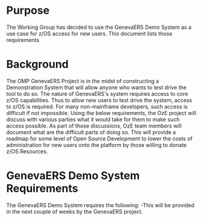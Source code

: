 <h1>Purpose</h1>
The Working Group has decided to use the GenevaERS Demo System as a use case for z/OS access for new users.  This document lists those requirements
<h1>Background</h1>
The OMP GenevaERS Project is in the midst of constructing a Demonstration System that will allow anyone who wants to test drive the tool to do so.  The nature of GenevaERS's system requires access to core z/OS capabilities.  Thus to allow new users to test drive the system, access to z/OS is required.  For many non-mainframe developers, such access is difficult if not impossible.
Using the below requirements, the OzE project will discuss with various parties what it would take for them to make such access possible.  As part of those discussions, OzE team members will document what are the difficult parts of doing so.  This will provide a roadmap for some level of Open Source Development to lower the costs of administration for new users onto the platform by those willing to donate z/OS Resources.
<h1>GenevaERS Demo System Requirements</h1>
The GenevaERS Demo System requires the following:
-This will be provided in the next couple of weeks by the GenevaERS project.
